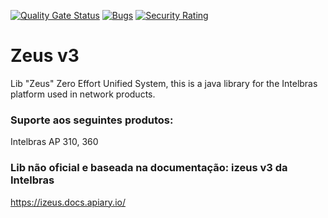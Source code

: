 [![Quality Gate Status](https://sonarcloud.io/api/project_badges/measure?project=rocketdevelopment_zeusv3&metric=alert_status)](https://sonarcloud.io/summary/new_code?id=rocketdevelopment_zeusv3)
[![Bugs](https://sonarcloud.io/api/project_badges/measure?project=rocketdevelopment_zeusv3&metric=bugs)](https://sonarcloud.io/summary/new_code?id=rocketdevelopment_zeusv3)
[![Security Rating](https://sonarcloud.io/api/project_badges/measure?project=rocketdevelopment_zeusv3&metric=security_rating)](https://sonarcloud.io/summary/new_code?id=rocketdevelopment_zeusv3)
# Zeus v3

Lib "Zeus" Zero Effort Unified System, this is a java library for the Intelbras platform used in network products.

### Suporte aos seguintes produtos:

Intelbras AP 310, 360

### Lib não oficial e baseada na documentação: izeus v3 da Intelbras

https://izeus.docs.apiary.io/